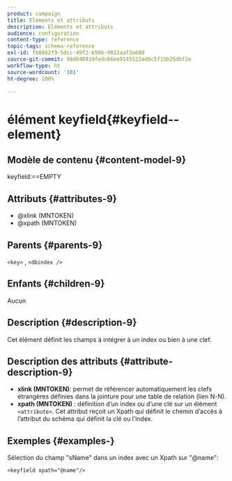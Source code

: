 ```yaml
---
product: campaign
title: Eléments et attributs
description: Eléments et attributs
audience: configuration
content-type: reference
topic-tags: schema-reference
exl-id: fb0862f9-5dcc-49f2-b99b-9822aaf3a680
source-git-commit: 98d646919fedc66ee9145522ad0c5f15b25dbf2e
workflow-type: ht
source-wordcount: '101'
ht-degree: 100%

---
```


# élément keyfield{#keyfield--element}

## Modèle de contenu {#content-model-9}

keyfield:==EMPTY

## Attributs {#attributes-9}

* @xlink (MNTOKEN)
* @xpath (MNTOKEN)

## Parents {#parents-9}

`<key>`  ,  `<dbindex />`

## Enfants {#children-9}

Aucun

## Description {#description-9}

Cet élément définit les champs à intégrer à un index ou bien à une clef.

## Description des attributs {#attribute-description-9}

* **xlink (MNTOKEN)**: permet de référencer automatiquement les clefs étrangères définies dans la jointure pour une table de relation (lien N-N).
* **xpath (MNTOKEN)** : définition d’un index ou d’une clé sur un élément `<attribute>`. Cet attribut reçoit un Xpath qui définit le chemin d’accès à l’attribut du schéma qui définit la clé ou l’index.

## Exemples       {#examples-}

Sélection du champ &quot;sName&quot; dans un index avec un Xpath sur &quot;@name&quot;:

```
<keyfield xpath="@name"/>
```
